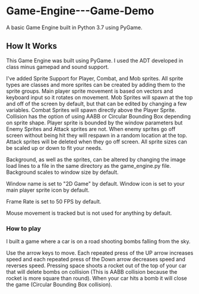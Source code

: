 # Game-Engine---Game-Demo
A basic Game Engine built in Python 3.7 using PyGame.

## How It Works
This Game Engine was built using PyGame. I used the ADT developed in class minus gamepad and sound support.

I've added Sprite Support for Player, Combat, and Mob sprites. All sprite types are classes and more sprites can be created by adding them to the sprite groups. Main player sprite movement is based on vectors and keyboard input so it rotates on movement. Mob Sprites will spawn at the top and off of the screen by default, but that can be edited by changing a few variables. Combat Sprites will spawn directly above the Player Sprite. Collision has the option of using AABB or Circular Bounding Box depending on sprite shape. Player sprite is bounded by the window parameters but Enemy Sprites and Attack sprites are not. When enemy sprites go off screen without being hit they will respawn in a random location at the top. Attack sprites will be deleted when they go off screen. All sprite sizes can be scaled up or down to fit your needs. 

Background, as well as the sprites, can be altered by changing the image load lines to a file in the same directory as the game_engine.py file. Background scales to window size by default. 

Window name is set to "2D Game" by default. Window icon is set to your main player sprite icon by default. 

Frame Rate is set to 50 FPS by default.

Mouse movement is tracked but is not used for anything by default. 

### How to play
I built a game where a car is on a road shooting bombs falling from the sky. 

Use the arrow keys to move. Each repeated press of the UP arrow increases speed and each repeated press of the Down arrow decreases speed and reverses speed. Pressing space shoots a rocket out of the top of your car that will delete bombs on collision (This is AABB collision because the rocket is more square than round). When your car hits a bomb it will close the game (Circular Bounding Box collision). 

